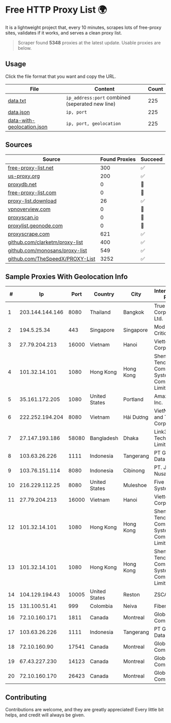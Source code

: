 
# Free HTTP Proxy List 🌍

It is a lightweight project that, every 10 minutes, scrapes lots of free-proxy sites, validates if it works, and serves a clean proxy list.


> Scraper found **5348** proxies at the latest update. Usable proxies are below.

## Usage

Click the file format that you want and copy the URL.


|File|Content|Count|
|----|-------|-----|
|[data.txt](https://raw.githubusercontent.com/themiralay/Proxy-List-World/master/data.txt)|`ip_address:port` combined (seperated new line)|225|
|[data.json](https://raw.githubusercontent.com/themiralay/Proxy-List-World/master/data.json)|`ip, port`|225|
|[data-with-geolocation.json](https://raw.githubusercontent.com/themiralay/Proxy-List-World/master/data-with-geolocation.json)|`ip, port, geolocation`|225|

## Sources

|Source|Found Proxies|Succeed|
|------|-------------|-------|
|[free-proxy-list.net](https://free-proxy-list.net)|300|✅|
|[us-proxy.org](https://www.us-proxy.org)|200|✅|
|[proxydb.net](http://proxydb.net)|0|🚫|
|[free-proxy-list.com](https://free-proxy-list.com/?page=&port=&type%5B%5D=http&type%5B%5D=https&up_time=0&search=Search)|0|🚫|
|[proxy-list.download](https://www.proxy-list.download/HTTP)|26|✅|
|[vpnoverview.com](https://vpnoverview.com/privacy/anonymous-browsing/free-proxy-servers)|0|🚫|
|[proxyscan.io](https://www.proxyscan.io)|0|🚫|
|[proxylist.geonode.com](https://proxylist.geonode.com/api/proxy-list?limit=300&page=1&sort_by=lastChecked&sort_type=desc&protocols=http,https)|0|🚫|
|[proxyscrape.com](https://api.proxyscrape.com/v2/?request=displayproxies&protocol=http&timeout=10000&country=all&ssl=all&anonymity=all)|621|✅|
|[github.com/clarketm/proxy-list](https://raw.githubusercontent.com/clarketm/proxy-list/master/proxy-list-raw.txt)|400|✅|
|[github.com/monosans/proxy-list](https://raw.githubusercontent.com/monosans/proxy-list/main/proxies/http.txt)|549|✅|
|[github.com/TheSpeedX/PROXY-List](https://raw.githubusercontent.com/TheSpeedX/PROXY-List/master/http.txt)|3252|✅|


## Sample Proxies With Geolocation Info

|#|Ip|Port|Country|City|Internet Service Provider|
|-|--|----|-------|----|-------------------------|
|1|203.144.144.146|8080|Thailand|Bangkok|True Internet Corporation CO. Ltd.|
|2|194.5.25.34|443|Singapore|Singapore|Mod Mission Critical LLC|
|3|27.79.204.213|16000|Vietnam|Hanoi|Viettel Corporation|
|4|101.32.14.101|1080|Hong Kong|Hong Kong|Shenzhen Tencent Computer Systems Company Limited|
|5|35.161.172.205|1080|United States|Portland|Amazon.com, Inc.|
|6|222.252.194.204|8080|Vietnam|Hải Dương|VietNam Post and Telecom Corporation|
|7|27.147.193.186|58080|Bangladesh|Dhaka|Link3 Technologies Limited|
|8|103.63.26.226|1111|Indonesia|Tangerang|PT Global Media Data Prima|
|9|103.76.151.114|8080|Indonesia|Cibinong|PT. Java Digital Nusantara|
|10|216.229.112.25|8080|United States|Muleshoe|Five Area Systems, LLC|
|11|27.79.204.213|16000|Vietnam|Hanoi|Viettel Corporation|
|12|101.32.14.101|1080|Hong Kong|Hong Kong|Shenzhen Tencent Computer Systems Company Limited|
|13|101.32.14.101|1080|Hong Kong|Hong Kong|Shenzhen Tencent Computer Systems Company Limited|
|14|104.129.194.43|10005|United States|Reston|ZSCALER, INC.|
|15|131.100.51.41|999|Colombia|Neiva|Fibernet TV SAS|
|16|72.10.160.171|1811|Canada|Montreal|GloboTech Communications|
|17|103.63.26.226|1111|Indonesia|Tangerang|PT Global Media Data Prima|
|18|72.10.160.90|17541|Canada|Montreal|GloboTech Communications|
|19|67.43.227.230|14123|Canada|Montreal|GloboTech Communications|
|20|72.10.160.170|26423|Canada|Montreal|GloboTech Communications|



## Contributing

Contributions are welcome, and they are greatly appreciated! Every
little bit helps, and credit will always be given.

